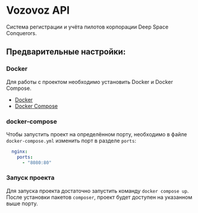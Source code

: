# Vozovoz API
Система регистрации и учёта пилотов корпорации Deep Space Conquerors.

## Предварительные настройки:
### Docker
Для работы с проектом необходимо установить Docker и Docker Compose.
- [Docker](https://docs.docker.com/get-docker/)
- [Docker Compose](https://docs.docker.com/compose/install/)

### docker-compose
Чтобы запустить проект на определённом порту, необходимо в файле `docker-compose.yml` изменить порт в разделе `ports`:
```yaml
  nginx:
    ports:
      - "8080:80"
```

### Запуск проекта

Для запуска проекта достаточно запустить команду `docker compose up`.
После установки пакетов `composer`, проект будет доступен на указанном выше порту.
